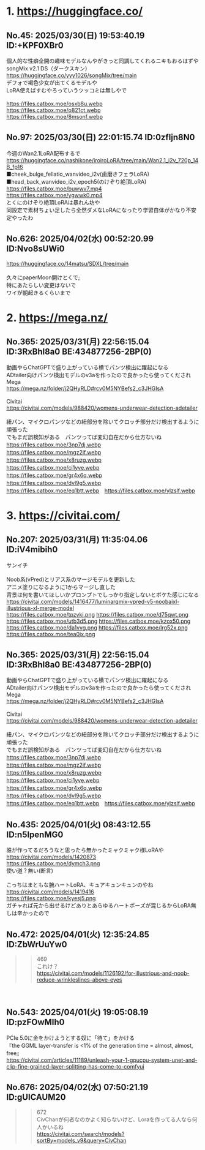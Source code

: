 # 1. https://huggingface.co/
## No.45:	2025/03/30(日) 19:53:40.19 ID:+KPF0XBr0
 個人的な性癖全開の趣味モデルなんやがきっと同調してくれるニキもおるはずや <br> songMix v2.1 DS（ダークスキン） <br> <a href='https://huggingface.co/yyy1026/songMix/tree/main'>https://huggingface.co/yyy1026/songMix/tree/main</a> <br> デフォで褐色少女が出てくるモデルや <br> LoRA使えばすむやろっていうツッコミは無しやで <br>  <br> <a href='https://files.catbox.moe/osxb8u.webp'>https://files.catbox.moe/osxb8u.webp</a> <br> <a href='https://files.catbox.moe/o821ct.webp'>https://files.catbox.moe/o821ct.webp</a> <br> <a href='https://files.catbox.moe/8msonf.webp'>https://files.catbox.moe/8msonf.webp</a> 
<br>

## No.97:	2025/03/30(日) 22:01:15.74 ID:0zfIjn8N0
 今週のWan2.1LoRA配布するで <br> <a href='https://huggingface.co/nashikone/iroiroLoRA/tree/main/Wan2.1_i2v_720p_14B_fp16'>https://huggingface.co/nashikone/iroiroLoRA/tree/main/Wan2.1_i2v_720p_14B_fp16</a> <br> ■cheek_bulge_fellatio_wanvideo_i2v(歯磨きフェラLoRA) ■head_back_wanvideo_i2v_epoch5(のけぞり絶頂LoRA) <br> <a href='https://files.catbox.moe/buwwv7.mp4'>https://files.catbox.moe/buwwv7.mp4</a> <br> <a href='https://files.catbox.moe/ygwwk0.mp4'>https://files.catbox.moe/ygwwk0.mp4</a> <br> とくにのけぞり絶頂LoRAは暴れん坊や <br> 同設定で素材ちょい足したら全然ダメなLoRAになったり学習自体がかなり不安定やったわ 
<br>

## No.626:	2025/04/02(水) 00:52:20.99 ID:Nvo8sUWi0
 <a href='https://huggingface.co/14matsu/SDXL/tree/main'>https://huggingface.co/14matsu/SDXL/tree/main</a> <br>  <br> 久々にpaperMoon開けとくで; <br> 特にあたらしい変更はないで <br> ワイが朝起きるくらいまで 
<br>

# 2. https://mega.nz/
## No.365:	2025/03/31(月) 22:56:15.04 ID:3RxBhl8a0 BE:434877256-2BP(0)
 動画やらChatGPTで盛り上がっている横でパンツ検出に躍起になる <br> ADtailer向けパンツ検出モデルのv3aを作ったので良かったら使ってくだされ <br> Mega <br> <a href='https://mega.nz/folder/j2QHyRLD#rcv0M5NYBefs2_c3JHGIsA'>https://mega.nz/folder/j2QHyRLD#rcv0M5NYBefs2_c3JHGIsA</a> <br>  <br> Civitai <br> <a href='https://civitai.com/models/988420/womens-underwear-detection-adetailer'>https://civitai.com/models/988420/womens-underwear-detection-adetailer</a> <br>  <br> 紐パン、マイクロパンツなどの紐部分を除いてクロッチ部分だけ検出するように頑張った <br> でもまだ誤検知がある　パンツってば変幻自在だから仕方ないね <br> <a href='https://files.catbox.moe/3np7dj.webp'>https://files.catbox.moe/3np7dj.webp</a>　<a href='https://files.catbox.moe/mgz2if.webp'>https://files.catbox.moe/mgz2if.webp</a>　<a href='https://files.catbox.moe/x8ruzg.webp'>https://files.catbox.moe/x8ruzg.webp</a>　<a href='https://files.catbox.moe/ci1yve.webp'>https://files.catbox.moe/ci1yve.webp</a>　<a href='https://files.catbox.moe/gr4x6q.webp'>https://files.catbox.moe/gr4x6q.webp</a>　<a href='https://files.catbox.moe/dvl9g5.webp'>https://files.catbox.moe/dvl9g5.webp</a>　<a href='https://files.catbox.moe/eq1btt.webp'>https://files.catbox.moe/eq1btt.webp</a>　<a href='https://files.catbox.moe/ylzslf.webp'>https://files.catbox.moe/ylzslf.webp</a> 
<br>

# 3. https://civitai.com/
## No.207:	2025/03/31(月) 11:35:04.06 ID:iV4mibih0
 サンイチ <br>  <br> Noob系(vPred)とリアス系のマージモデルを更新した <br> アニメ塗りになるように1からマージし直した <br> 背景は何を書いてほしいかプロンプトでしっかり指定しないとボケた感じになる <br> <a href='https://civitai.com/models/1416477/luminarqmix-vpred-v5-noobaixl-illustrious-xl-merge-model'>https://civitai.com/models/1416477/luminarqmix-vpred-v5-noobaixl-illustrious-xl-merge-model</a> <br> <a href='https://files.catbox.moe/tpzvki.png'>https://files.catbox.moe/tpzvki.png</a> <a href='https://files.catbox.moe/d75qwt.png'>https://files.catbox.moe/d75qwt.png</a> <a href='https://files.catbox.moe/utb3d5.png'>https://files.catbox.moe/utb3d5.png</a> <a href='https://files.catbox.moe/kzox50.png'>https://files.catbox.moe/kzox50.png</a> <a href='https://files.catbox.moe/da1vvg.png'>https://files.catbox.moe/da1vvg.png</a> <a href='https://files.catbox.moe/lrg52x.png'>https://files.catbox.moe/lrg52x.png</a> <a href='https://files.catbox.moe/tea0jx.png'>https://files.catbox.moe/tea0jx.png</a> 
<br>

## No.365:	2025/03/31(月) 22:56:15.04 ID:3RxBhl8a0 BE:434877256-2BP(0)
 動画やらChatGPTで盛り上がっている横でパンツ検出に躍起になる <br> ADtailer向けパンツ検出モデルのv3aを作ったので良かったら使ってくだされ <br> Mega <br> <a href='https://mega.nz/folder/j2QHyRLD#rcv0M5NYBefs2_c3JHGIsA'>https://mega.nz/folder/j2QHyRLD#rcv0M5NYBefs2_c3JHGIsA</a> <br>  <br> Civitai <br> <a href='https://civitai.com/models/988420/womens-underwear-detection-adetailer'>https://civitai.com/models/988420/womens-underwear-detection-adetailer</a> <br>  <br> 紐パン、マイクロパンツなどの紐部分を除いてクロッチ部分だけ検出するように頑張った <br> でもまだ誤検知がある　パンツってば変幻自在だから仕方ないね <br> <a href='https://files.catbox.moe/3np7dj.webp'>https://files.catbox.moe/3np7dj.webp</a>　<a href='https://files.catbox.moe/mgz2if.webp'>https://files.catbox.moe/mgz2if.webp</a>　<a href='https://files.catbox.moe/x8ruzg.webp'>https://files.catbox.moe/x8ruzg.webp</a>　<a href='https://files.catbox.moe/ci1yve.webp'>https://files.catbox.moe/ci1yve.webp</a>　<a href='https://files.catbox.moe/gr4x6q.webp'>https://files.catbox.moe/gr4x6q.webp</a>　<a href='https://files.catbox.moe/dvl9g5.webp'>https://files.catbox.moe/dvl9g5.webp</a>　<a href='https://files.catbox.moe/eq1btt.webp'>https://files.catbox.moe/eq1btt.webp</a>　<a href='https://files.catbox.moe/ylzslf.webp'>https://files.catbox.moe/ylzslf.webp</a> 
<br>

## No.435:	2025/04/01(火) 08:43:12.55 ID:n5IpenMG0
 誰が作ってるだろうなと思ったら無かったミャクミャク様LoRAや <br> <a href='https://civitai.com/models/1420873'>https://civitai.com/models/1420873</a> <br> <a href='https://files.catbox.moe/dymch3.png'>https://files.catbox.moe/dymch3.png</a> <br> 使い道？無い(断言) <br>  <br> こっちはまともな腕ハートLoRA、キュアキュンキュンのやね <br> <a href='https://civitai.com/models/1419416'>https://civitai.com/models/1419416</a> <br> <a href='https://files.catbox.moe/kyesj5.png'>https://files.catbox.moe/kyesj5.png</a> <br> ガチャれば元から出せるけどありとあらゆるハートポーズが混じるからLoRA無しは辛かったので 
<br>

## No.472:	2025/04/01(火) 12:35:24.85 ID:ZbWrUuYw0
 >>469 <br> これけ？ <br> <a href='https://civitai.com/models/1126192/for-illustrious-and-noob-reduce-wrinkleslines-above-eyes'>https://civitai.com/models/1126192/for-illustrious-and-noob-reduce-wrinkleslines-above-eyes</a> 
<br>

## No.543:	2025/04/01(火) 19:05:08.19 ID:pzFOwMIh0
 PCIe 5.0に金をかけようとする奴に「待て」をかける <br> 『the GGML layer-transfer is <1% of the generation time = almost, almost, free』 <br> <a href='https://civitai.com/articles/11189/unleash-your-1-gpucpu-system-unet-and-clip-fine-grained-layer-splitting-has-come-to-comfyui'>https://civitai.com/articles/11189/unleash-your-1-gpucpu-system-unet-and-clip-fine-grained-layer-splitting-has-come-to-comfyui</a> 
<br>

## No.676:	2025/04/02(水) 07:50:21.19 ID:gUICAUM20
 >>672 <br> CivChanが何者なのかよく知らないけど、Loraを作ってる人なら何人かいるね <br> <a href='https://civitai.com/search/models?sortBy=models_v9&query=CivChan'>https://civitai.com/search/models?sortBy=models_v9&query=CivChan</a> 
<br>

